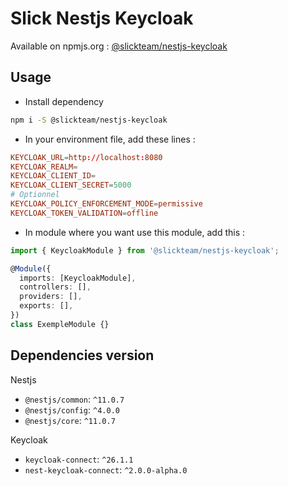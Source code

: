 # Slick Nestjs Keycloak

Available on npmjs.org : [@slickteam/nestjs-keycloak](https://www.npmjs.com/package/@slickteam/nestjs-keycloak)

## Usage

- Install dependency

```bash
npm i -S @slickteam/nestjs-keycloak
```

- In your environment file, add these lines :

```conf
KEYCLOAK_URL=http://localhost:8080
KEYCLOAK_REALM=
KEYCLOAK_CLIENT_ID=
KEYCLOAK_CLIENT_SECRET=5000
# Optionnel
KEYCLOAK_POLICY_ENFORCEMENT_MODE=permissive
KEYCLOAK_TOKEN_VALIDATION=offline
```

- In module where you want use this module, add this :

```ts
import { KeycloakModule } from '@slickteam/nestjs-keycloak';

@Module({
  imports: [KeycloakModule],
  controllers: [],
  providers: [],
  exports: [],
})
class ExempleModule {}
```

## Dependencies version

Nestjs

- `@nestjs/common`: `^11.0.7`
- `@nestjs/config`: `^4.0.0`
- `@nestjs/core`: `^11.0.7`

Keycloak

- `keycloak-connect`: `^26.1.1`
- `nest-keycloak-connect`: `^2.0.0-alpha.0`
